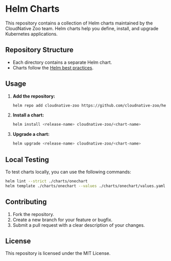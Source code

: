 # Helm Charts

This repository contains a collection of Helm charts maintained by the CloudNative Zoo team. Helm charts help you define, install, and upgrade Kubernetes applications.

## Repository Structure

- Each directory contains a separate Helm chart.
- Charts follow the [Helm best practices](https://helm.sh/docs/chart_best_practices/).

## Usage

1. **Add the repository:**
   ```sh
   helm repo add cloudnative-zoo https://github.com/cloudnative-zoo/helm-charts
   ```

2. **Install a chart:**
   ```sh
   helm install <release-name> cloudnative-zoo/<chart-name>
   ```

3. **Upgrade a chart:**
   ```sh
   helm upgrade <release-name> cloudnative-zoo/<chart-name>
   ```

## Local Testing

To test charts locally, you can use the following commands:

```sh
helm lint --strict ./charts/onechart
helm template ./charts/onechart --values ./charts/onechart/values.yaml > output.yaml
```

## Contributing

1. Fork the repository.
2. Create a new branch for your feature or bugfix.
3. Submit a pull request with a clear description of your changes.

## License

This repository is licensed under the MIT License.
